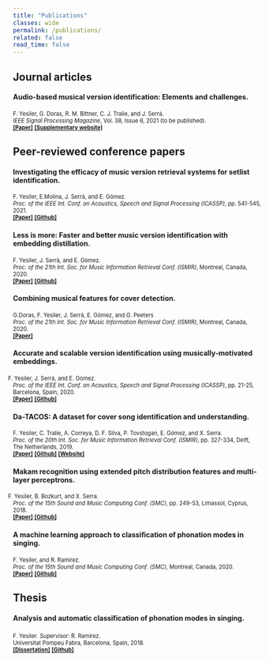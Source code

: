 ```yaml
---
title: "Publications"
classes: wide
permalink: /publications/
related: false
read_time: false
---
```


## Journal articles
#### Audio-based musical version identification: Elements and challenges.
<span style="font-size:0.8em;">F. Yesiler, G. Doras, R. M. Bittner, C. J. Tralie, and J. Serrà.</span>
<br/><span style="font-size:0.8em;">*IEEE Signal Processing Magazine*, Vol. 38, Issue 6, 2021 (to be published).</span>
<br/><span style="font-size:0.8em;">**[[Paper]]()** **[[Supplementary website]](https://furkanyesiler.github.io/musical_version_id_spm/)**</span>

## Peer-reviewed conference papers

#### Investigating the efficacy of music version retrieval systems for setlist identification.
<span style="font-size:0.8em;">F. Yesiler, E.Molina, J. Serrà, and E. Gómez.</span>
<br/><span style="font-size:0.8em;">*Proc. of the IEEE Int. Conf. on Acoustics, Speech and Signal Processing (ICASSP)*, pp. 541-545, 2021.</span>
<br/><span style="font-size:0.8em;">**[[Paper]](https://arxiv.org/abs/2101.02098)** **[[Github]](https://github.com/furkanyesiler/setlist_id)**</span>

#### Less is more: Faster and better music version identification with embedding distillation.
<span style="font-size:0.8em;">F. Yesiler, J. Serrà, and E. Gómez.</span>
<br/><span style="font-size:0.8em;">*Proc. of the 21th Int. Soc. for Music Information Retrieval Conf. (ISMIR)*, Montreal, Canada, 2020.</span>
<br/><span style="font-size:0.8em;">**[[Paper]](https://arxiv.org/abs/2010.03284)** **[[Github]](https://github.com/furkanyesiler/re-move)**</span>

#### Combining musical features for cover detection.
<span style="font-size:0.8em;">G.Doras, F. Yesiler, J. Serrà, E. Gómez, and G. Peeters</span>
<br/><span style="font-size:0.8em;">*Proc. of the 21th Int. Soc. for Music Information Retrieval Conf. (ISMIR)*, Montreal, Canada, 2020.</span>
<br/><span style="font-size:0.8em;">**[[Paper]](https://archives.ismir.net/ismir2020/paper/000239.pdf)**</span>

#### Accurate and scalable version identification using musically-motivated embeddings.
<span style="font-size:0.8em; margin: 0 0 0 -10;">F. Yesiler, J. Serrà, and E. Gómez.</span>
<br/><span style="font-size:0.8em;">*Proc. of the IEEE Int. Conf. on Acoustics, Speech and Signal Processing (ICASSP)*, pp. 21-25, Barcelona, Spain, 2020.
<br/>[**[Paper]**](https://arxiv.org/abs/1910.12551) [**[Github]**](https://github.com/furkanyesiler/move) </span>

#### Da-TACOS: A dataset for cover song identification and understanding.
<span style="font-size:0.8em;">F. Yesiler, C. Tralie, A. Correya, D. F. Silva, P. Tovstogan, E. Gómez, and X. Serra.</span>
<br/><span style="font-size:0.8em;">*Proc. of the 20th Int. Soc. for Music Information Retrieval Conf. (ISMIR)*, pp. 327-334, Delft, The Netherlands, 2019.</span>
<br/><span style="font-size:0.8em;">[**[Paper]**](https://zenodo.org/record/3527810#.X2YyjWgzaUk) [**[Github]**](https://github.com/MTG/da-tacos) [**[Website]**](https://mtg.github.io/da-tacos/) </span>

#### Makam recognition using extended pitch distribution features and multi-layer perceptrons.
<span style="font-size:0.8em; margin: 0 0 0 -10;">F. Yesiler, B. Bozkurt, and X. Serra.</span>
<br/><span style="font-size:0.8em;">*Proc. of the 15th Sound and Music Computing Conf. (SMC)*, pp. 249-53, Limassol, Cyprus, 2018.
<br/>[**[Paper]**](https://arxiv.org/abs/1910.12551) [**[Github]**](https://github.com/furkanyesiler/move) </span>

#### A machine learning approach to classification of phonation modes in singing.
<span style="font-size:0.8em;">F. Yesiler, and R. Ramirez.</span>
<br/><span style="font-size:0.8em;">*Proc. of the 15th Sound and Music Computing Conf. (SMC)*, Montreal, Canada, 2020.
<br/>[**[Paper]**](https://arxiv.org/abs/1910.12551) [**[Github]**](https://github.com/furkanyesiler/move) </span>


## Thesis
#### Analysis and automatic classification of phonation modes in singing.
<span style="font-size:0.8em;">F. Yesiler.</span>
<span style="font-size:0.8em;">Supervisor: R. Ramirez.</span>
<br/><span style="font-size:0.8em;">Universitat Pompeu Fabra, Barcelona, Spain, 2018.</span>
<br/><span style="font-size:0.8em;">**[[Dissertation]](https://zenodo.org/record/1468229#.YOsHWugzaUk)** **[[Github]](https://github.com/furkanyesiler/PhonationModes-MasterThesis)**</span>
